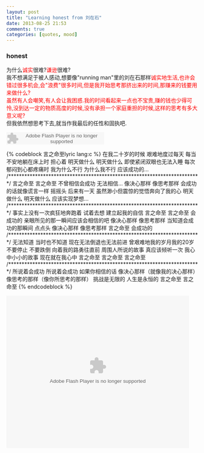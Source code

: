 ```yaml
---
layout: post
title: "Learning honest from 刘在石"
date: 2013-08-25 21:53
comments: true
categories: [quotes, mood]
---
```

### honest ###
<p>为什么<font color=red>诚实</font>很难?<font color=red>谦逊</font>很难?<br>
我不想满足于被人感动,想要像"running man"里的刘在石那样<font color=red>诚实地生活,也许会错过很多机会,会"浪费"很多时间,但是我开始思考那挤出来的时间,那赚来的钱要用来做什么?<br>
虽然有人会嘲笑,有人会让我困惑.我的时间看起来一点也不宝贵,赚的钱也少得可怜,没到达一定的物质高度的时候,没有承担一个家庭重担的时候,这样的思考有多大意义呢?<br></font>
但我依然想思考下去,就当作我最后的任性和固执吧.</p>
<p><embed src="http://www.xiami.com/widget/0_1771793732/singlePlayer.swf" type="application/x-shockwave-flash" width="257" height="33" wmode="transparent"></embed></p>
{% codeblock 言之命至lyric lang:c %}
在我二十岁的时候 艰难地度过每天
每当不安地躺在床上时
担心着 明天做什么 明天做什么
即使紧闭双眼也无法入睡
每次郁闷到心都疼痛时
我为什么不行 为什么我不行 应该成功的…
/************************************************************************/
言之命至 言之命至
不曾相信会成功 无法相信…
像决心那样 像思考那样
会成功的话就像谎言一样 摇摇头
后来有一天 虽然渺小但震惊的觉悟奔向了我的心
明天做什么 明天做什么 应该实现梦想…
/************************************************************************/
事实上没有一次疯狂地奔跑着
试着去想 建立起我的自信
言之命至 言之命至 会成功的
亲眼所见的那一瞬间应该会相信的吧
像决心那样 像思考那样
当知道会成功的那瞬间 点点头
像决心那样 像思考那样
言之命至 会成功的
/************************************************************************/
无法知道 当时也不知道
现在无法倒退也无法前进
曾艰难地我的岁月我的20岁
不要停止 不要跌倒
向着我的路勇往直前
周围人所说的故事
真应该倾听一次
我心中小小的故事
现在就在我心中 言之命至
言之命至 言之命至
/************************************************************************/
所说着会成功 所说着会成功
如果你相信的话
像决心那样（就像我的决心那样）
像思考的那样（像你所思考的那样）
挑战是无限的
人生是永恒的
言之命至
言之命至
{% endcodeblock %}
<!-- more -->
<p><embed src="http://player.youku.com/player.php/sid/XNTk1NDI2MjA4/v.swf" allowFullScreen="true" quality="high" width="480" height="400" align="middle" allowScriptAccess="always" type="application/x-shockwave-flash"></embed></p>